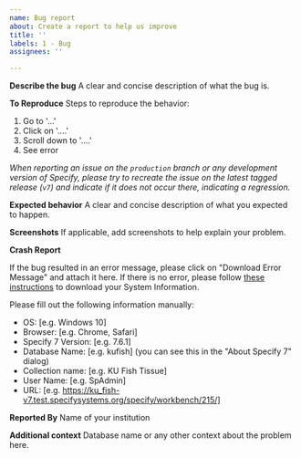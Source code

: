 ```yaml
---
name: Bug report
about: Create a report to help us improve
title: ''
labels: 1 - Bug
assignees: ''

---
```


**Describe the bug**
A clear and concise description of what the bug is.

**To Reproduce**
Steps to reproduce the behavior:

1. Go to '...'
2. Click on '....'
3. Scroll down to '....'
4. See error

*When reporting an issue on the `production` branch or any development version of Specify, please try to recreate the issue on the latest tagged release (`v7`) and indicate if it does not occur there, indicating a regression.*

**Expected behavior**
A clear and concise description of what you expected to happen.

**Screenshots**
If applicable, add screenshots to help explain your problem.

**Crash Report**

If the bug resulted in an error message, please click on "Download Error Message" and attach it here. If there is no error, please follow [these instructions](https://discourse.specifysoftware.org/t/download-specify-7-system-information/1614) to download your System Information.

Please fill out the following information manually:
- OS: [e.g. Windows 10]
- Browser: [e.g. Chrome, Safari]
- Specify 7 Version: [e.g. 7.6.1]
- Database Name: [e.g. kufish] (you can see this in the "About Specify 7" dialog)
- Collection name: [e.g. KU Fish Tissue]
- User Name: [e.g. SpAdmin]
- URL: [e.g. https://ku_fish-v7.test.specifysystems.org/specify/workbench/215/]

**Reported By**
Name of your institution

**Additional context**
Database name or any other context about the problem here.
